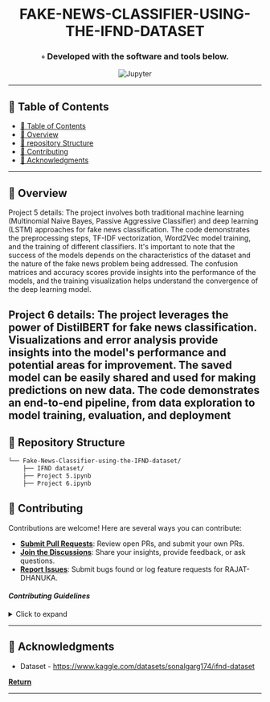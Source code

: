 <div align="center">
<h1 align="center">
<br>FAKE-NEWS-CLASSIFIER-USING-THE-IFND-DATASET</h1>
<h3>◦ Developed with the software and tools below.</h3>

<p align="center">
<img src="https://img.shields.io/badge/Jupyter-F37626.svg?style=flat-square&logo=Jupyter&logoColor=white" alt="Jupyter" />
</p>
</div>

---

## 📖 Table of Contents
- [📖 Table of Contents](#-table-of-contents)
- [📍 Overview](#-overview)
- [📂 repository Structure](#-repository-structure)
- [🤝 Contributing](#-contributing)
- [👏 Acknowledgments](#-acknowledgments)

---


## 📍 Overview
Project 5 details:
The project involves both traditional machine learning (Multinomial Naive Bayes, Passive Aggressive Classifier) and deep learning (LSTM) approaches for fake news classification.
The code demonstrates the preprocessing steps, TF-IDF vectorization, Word2Vec model training, and the training of different classifiers.
It's important to note that the success of the models depends on the characteristics of the dataset and the nature of the fake news problem being addressed.
The confusion matrices and accuracy scores provide insights into the performance of the models, and the training visualization helps understand the convergence of the deep learning model.

Project 6 details:
The project leverages the power of DistilBERT for fake news classification.
Visualizations and error analysis provide insights into the model's performance and potential areas for improvement.
The saved model can be easily shared and used for making predictions on new data.
The code demonstrates an end-to-end pipeline, from data exploration to model training, evaluation, and deployment
---


## 📂 Repository Structure

```sh
└── Fake-News-Classifier-using-the-IFND-dataset/
    ├── IFND dataset/
    ├── Project 5.ipynb
    ├── Project 6.ipynb

```

## 🤝 Contributing

Contributions are welcome! Here are several ways you can contribute:

- **[Submit Pull Requests](https://github.com/Rajat-Dhanuka/Fake-News-Classifier-using-the-IFND-dataset/blob/main/CONTRIBUTING.md)**: Review open PRs, and submit your own PRs.
- **[Join the Discussions](https://github.com/Rajat-Dhanuka/Fake-News-Classifier-using-the-IFND-dataset/discussions)**: Share your insights, provide feedback, or ask questions.
- **[Report Issues](https://github.com/Rajat-Dhanuka/Fake-News-Classifier-using-the-IFND-dataset/issues)**: Submit bugs found or log feature requests for RAJAT-DHANUKA.

#### *Contributing Guidelines*

<details closed>
<summary>Click to expand</summary>

1. **Fork the Repository**: Start by forking the project repository to your GitHub account.
2. **Clone Locally**: Clone the forked repository to your local machine using a Git client.
   ```sh
   git clone <your-forked-repo-url>
   ```
3. **Create a New Branch**: Always work on a new branch, giving it a descriptive name.
   ```sh
   git checkout -b new-feature-x
   ```
4. **Make Your Changes**: Develop and test your changes locally.
5. **Commit Your Changes**: Commit with a clear and concise message describing your updates.
   ```sh
   git commit -m 'Implemented new feature x.'
   ```
6. **Push to GitHub**: Push the changes to your forked repository.
   ```sh
   git push origin new-feature-x
   ```
7. **Submit a Pull Request**: Create a PR against the original project repository. Clearly describe the changes and their motivations.

Once your PR is reviewed and approved, it will be merged into the main branch.

</details>

---

## 👏 Acknowledgments

- Dataset - https://www.kaggle.com/datasets/sonalgarg174/ifnd-dataset 

[**Return**](#Top)

---
